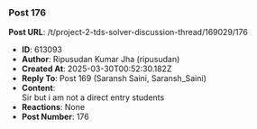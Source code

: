 ### Post 176
**Post URL**: /t/project-2-tds-solver-discussion-thread/169029/176
- **ID**: 613093
- **Author**: Ripusudan Kumar Jha  (ripusudan)
- **Created At**: 2025-03-30T00:52:30.182Z
- **Reply To**: Post 169 (Saransh Saini, Saransh_Saini)
- **Content**:  
  Sir but i am not a direct entry students
- **Reactions**: None
- **Post Number**: 176

